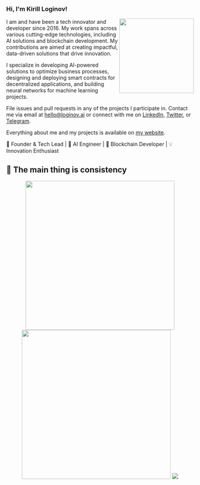 ### Hi, I'm Kirill Loginov!

[<img src="https://cdn-icons-png.flaticon.com/512/3468/3468081.png" width="200" align="right">](https://loginov.ai)

I am and have been a tech innovator and developer since 2016. My work spans across various cutting-edge technologies, including AI solutions and blockchain development. My contributions are aimed at creating impactful, data-driven solutions that drive innovation.

I specialize in developing AI-powered solutions to optimize business processes, designing and deploying smart contracts for decentralized applications, and building neural networks for machine learning projects.

File issues and pull requests in any of the projects I participate in. Contact me via email at [hello@loginov.ai](mailto:hello@loginov.ai) or connect with me on [LinkedIn](https://www.linkedin.com/in/loginov-kirill/), [Twitter](https://twitter.com/KiriLoginov), or [Telegram](https://t.me/logoskir).

Everything about me and my projects is available on [my website](https://loginov.ai).

🎯 Founder & Tech Lead | 🤖 AI Engineer | 🔗 Blockchain Developer | 💡 Innovation Enthusiast


## 🚀 The main thing is consistency
<div align="center">
  <img src="https://github-readme-streak-stats.herokuapp.com/?user=logoskir&theme=dark" width="400" />
  <a href="https://leetcode.com/loginov-kirill/"><img src="https://leetcard.jacoblin.cool/logoskir?theme=dark" width="400" /></a>
  <a href="https://www.codewars.com/users/loginov-kirill"><img src="https://www.codewars.com/users/loginov-kirill/badges/large" /></a>
</div>
